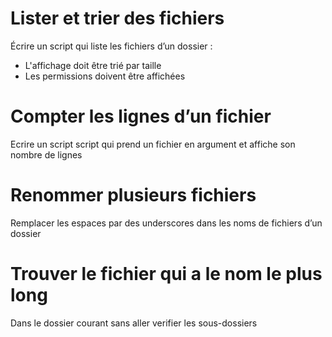 # Lister et trier des fichiers

Écrire un script qui liste les fichiers d’un dossier :

* L'affichage doit être trié par taille
* Les permissions doivent être affichées

# Compter les lignes d’un fichier

Ecrire un script script qui prend un fichier en argument et affiche son nombre de lignes

# Renommer plusieurs fichiers

Remplacer les espaces par des underscores dans les noms de fichiers d’un dossier

# Trouver le fichier qui a le nom le plus long 

Dans le dossier courant sans aller verifier les sous-dossiers
